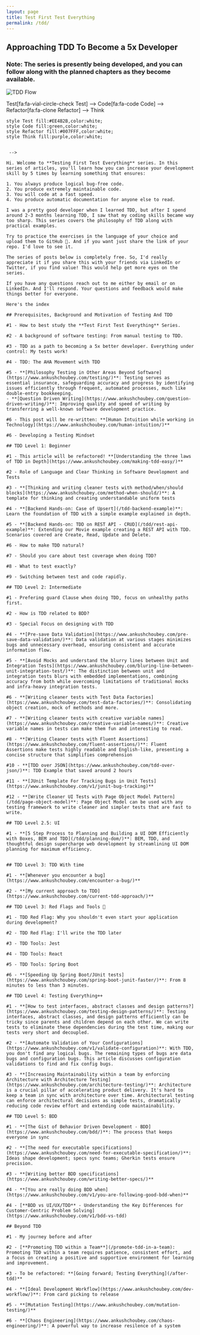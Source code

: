 ```yaml
---
layout: page
title: Test First Test Everything
permalink: /tdd/
---
```


## Approaching TDD To Become a 5x Developer

### Note: **The series is presently being developed, and you can follow along with the planned chapters as they become available.**

![TDD Flow](/images/tdd.png)

<!-- 

```mermaid!
flowchart LR
    Think[fa:fa-brain Think] --> Test[fa:fa-vial-circle-check Test] --> Code[fa:fa-code Code] --> Refactor[fa:fa-clone Refactor] --> Think
    style Test fill:#EE4B2B,color:white;
    style Code fill:green,color:white;
    style Refactor fill:#007FFF,color:white;
    style Think fill:purple,color:white;
```

 -->

Hi. Welcome to **Testing First Test Everything** series. In this series of articles, you'll learn how you can increase your development skill by 5 times by learning something that ensures:

1. You always produce logical bug-free code.
2. You produce extremely maintainable code.
3. You will code at a fast speed.
4. You produce automatic documentation for anyone else to read.

I was a pretty good developer when I learned TDD, but after I spend around 2-3 months learning TDD, I saw that my coding skills became way too sharp. This series covers the philosophy of TDD along with practical examples.

Try to practice the exercises in the language of your choice and upload them to GitHub 🙂. And if you want just share the link of your repo. I'd love to see it.

The series of posts below is completely free. So, I'd really appreciate it if you share this with your friends via LinkedIn or Twitter, if you find value! This would help get more eyes on the series.

If you have any questions reach out to me either by email or on LinkedIn. And I'll respond. Your questions and feedback would make things better for everyone.

Here's the index

## Prerequisites, Background and Motivation of Testing And TDD

#1 - How to best study the **Test First Test Everything** Series.

#2 - A background of software testing: From manual testing to TDD.

#3 - TDD as a path to becoming a 5x better developer. Everything under control: My tests work!

#4 - TDD: The AHA Movement with TDD

#5 - **[Philosophy Testing in Other Areas Beyond Software](https://www.ankushchoubey.com/testing/)**: Testing serves as essential insurance, safeguarding accuracy and progress by identifying issues efficiently through frequent, automated processes, much like double-entry bookkeeping.
- **[Question Driven Writing](https://www.ankushchoubey.com/question-driven-writing/)**: Improving quality and speed of writing by transferring a well-known software development practice.

#6 - This post will be re-written: **[Human Intuition while working in Technology](https://www.ankushchoubey.com/human-intuition/)**

#6 - Developing a Testing Mindset

## TDD Level 1: Beginner

#1 - This article will be refactored! **[Understanding the three laws of TDD in Depth](https://www.ankushchoubey.com/making-tdd-easy/)**

#2 - Role of Language and Clear Thinking in Software Development and Tests

#3 - **[Thinking and writing cleaner tests with method/when/should blocks](https://www.ankushchoubey.com/method-when-should/)**: A template for thinking and creating understandable uniform tests

#4 - **[Backend Hands-on: Case of Upsert](/tdd-backend-example)**: Learn the foundation of TDD with a simple example explained in depth.

#5 - **[Backend Hands-on: TDD on REST API - CRUD](/tdd/rest-api-example)**: Extending our Movie example creating a REST API with TDD. Scenarios covered are Create, Read, Update and Delete.

#6 - How to make TDD natural?

#7 - Should you care about test coverage when doing TDD?

#8 - What to test exactly?

#9 - Switching between test and code rapidly.

## TDD Level 2: Intermediate

#1 - Prefering guard Clause when doing TDD, focus on unhealthy paths first.

#2 - How is TDD related to BDD?

#3 - Special Focus on designing with TDD

#4 - **[Pre-save Data Validation](https://www.ankushchoubey.com/pre-save-data-validation/)**: Data validation at various stages minimizes bugs and unnecessary overhead, ensuring consistent and accurate information flow.

#5 - **[Avoid Mocks and understand the blurry lines between Unit and Integration Tests](https://www.ankushchoubey.com/bluring-line-between-unit-integration-test/)**: The distinction between unit and integration tests blurs with embedded implementations, combining accuracy from both while overcoming limitations of traditional mocks and infra-heavy integration tests.

#6 - **[Writing cleaner tests with Test Data Factories](https://www.ankushchoubey.com/test-data-factories/)**: Consolidating object creation, mock of methods and more.

#7 - **[Writing cleaner tests with creative variable names](https://www.ankushchoubey.com/creative-variable-names/)**: Creative variable names in tests can make them fun and interesting to read.

#8 - **[Writing Cleaner tests with Fluent Assertions](https://www.ankushchoubey.com/fluent-assertions/)**: Fluent Assertions make tests highly readable and English-like, presenting a concise structure that simplifies comprehension

#10 - **[TDD over JSON](https://www.ankushchoubey.com/tdd-over-json/)**: TDD Example that saved around 2 hours

#11 - **[JUnit Template For Tracking Bugs in Unit Tests](https://www.ankushchoubey.com/v1/junit-bug-tracking)**

#12 - **[Write Cleaner UI Tests with Page Object Model Pattern](/tdd/page-object-model)**: Page Object Model can be used with any testing framework to write cleaner and simpler tests that are fast to write.

## TDD Level 2.5: UI

#1 - **[5 Step Process to Planning and Building a UI DOM Efficiently with Boxes, BEM and TDD](/tdd/planning-dom/)**: BEM, TDD, and thoughtful design supercharge web development by streamlining UI DOM planning for maximum efficiency.


## TDD Level 3: TDD With time

#1 - **[Whenever you encounter a bug](https://www.ankushchoubey.com/encounter-a-bug/)**

#2 - **[My current approach to TDD](https://www.ankushchoubey.com/current-tdd-approach/)**

## TDD Level 3: Red Flags and Tools 🚩

#1 - TDD Red Flag: Why you shouldn't even start your application during development?

#2 - TDD Red Flag: I'll write the TDD later

#3 - TDD Tools: Jest

#4 - TDD Tools: React

#5 - TDD Tools: Spring Boot

#6 - **[Speeding Up Spring Boot/JUnit tests](https://www.ankushchoubey.com/spring-boot-junit-faster/)**: From 8 minutes to less than 3 minutes.

## TDD Level 4: Testing Everything++

#1 - **[How to test interfaces, abstract classes and design patterns?](https://www.ankushchoubey.com/testing-design-patterns/)**: Testing interfaces, abstract classes, and design patterns efficiently can be tricky since parents and children depend on each other. We can write tests to eliminate these dependencies during the test time, making our tests very short and decoupled.

#2 - **[Automate Validation of Your Configurations](https://www.ankushchoubey.com/v1/validate-configuration)**: With TDD, you don't find any logical bugs. The remaining types of bugs are data bugs and configuration bugs. This article discusses configuration validations to find and fix config bugs.

#3 - **[Increasing Maintainability within a team by enforcing Architecture with Architecture Testing](https://www.ankushchoubey.com/architecture-testing/)**: Architecture is a crucial pillar of accelerating product delivery. It's hard to keep a team in sync with architecture over time. Architectural testing can enforce architectural decisions as simple tests, dramatically reducing code review effort and extending code maintainability.

## TDD Level 5: BDD

#1 - **[The Gist of Behavior Driven Development - BDD](https://www.ankushchoubey.com/bdd/)**: The process that keeps everyone in sync

#2 - **[The need for executable specifications](https://www.ankushchoubey.com/need-for-executable-specification/)**: Ideas shape development; specs sync teams; Gherkin tests ensure precision.

#3 - **[Writing better BDD specifications](https://www.ankushchoubey.com/writing-better-specs/)**

#4 - **[You are really doing BDD when](https://www.ankushchoubey.com/v1/you-are-following-good-bdd-when)**

#4 - [**BDD vs UI/UX/TDD** - Understanding the Key Differences for Customer-Centric Problem Solving](https://www.ankushchoubey.com/v1/bdd-vs-tdd)

## Beyond TDD

#1 - My journey before and after

#2 - [**Promoting TDD within a Team**](/promote-tdd-in-a-team): Promoting TDD within a team requires patience, consistent effort, and a focus on creating a positive and supportive environment for learning and improvement.

#3 - To be refactored: **[Going forward; Testing Everything](/after-tdd)**

#4 - **[Ideal Development Workflow](https://www.ankushchoubey.com/dev-workflow/)**: From card picking to release

#5 - **[Mutation Testing](https://www.ankushchoubey.com/mutation-testing/)**

#6 - **[Chaos Engineering](https://www.ankushchoubey.com/chaos-engineering/)**: A powerful way to increase resilence of a system

